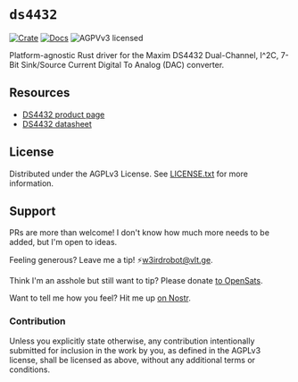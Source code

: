 # `ds4432`

[![Crate][crate-image]][crate-link]
[![Docs][docs-image]][docs-link]
![AGPVv3 licensed][license-image]

Platform-agnostic Rust driver for the Maxim DS4432 Dual-Channel, I^2C, 7-Bit Sink/Source Current Digital To Analog (DAC) converter.

## Resources

- [DS4432 product page][product-page]
- [DS4432 datasheet][datasheet]

## License

Distributed under the AGPLv3 License. See [LICENSE.txt](./LICENSE.txt) for more information.

## Support

PRs are more than welcome! I don't know how much more needs to be added, but I'm open to ideas.

Feeling generous? Leave me a tip! ⚡️w3irdrobot@vlt.ge.

Think I'm an asshole but still want to tip? Please donate [to OpenSats](https://opensats.org/).

Want to tell me how you feel? Hit me up [on Nostr](https://njump.me/rob@w3ird.tech).

### Contribution

Unless you explicitly state otherwise, any contribution intentionally submitted
for inclusion in the work by you, as defined in the AGPLv3 license, shall
be licensed as above, without any additional terms or conditions.

[crate-image]: https://img.shields.io/crates/v/ds4432.svg
[crate-link]: https://crates.io/crates/ds4432
[docs-image]: https://docs.rs/ds4432/badge.svg
[docs-link]: https://docs.rs/ds4432/
[license-image]: https://img.shields.io/badge/license-AGPLv3-blue.svg
[product-page]: https://www.digikey.com/en/products/detail/analog-devices-inc-maxim-integrated/DS4432U-T-R/2062898
[datasheet]: https://www.analog.com/media/en/technical-documentation/data-sheets/DS4432.pdf
